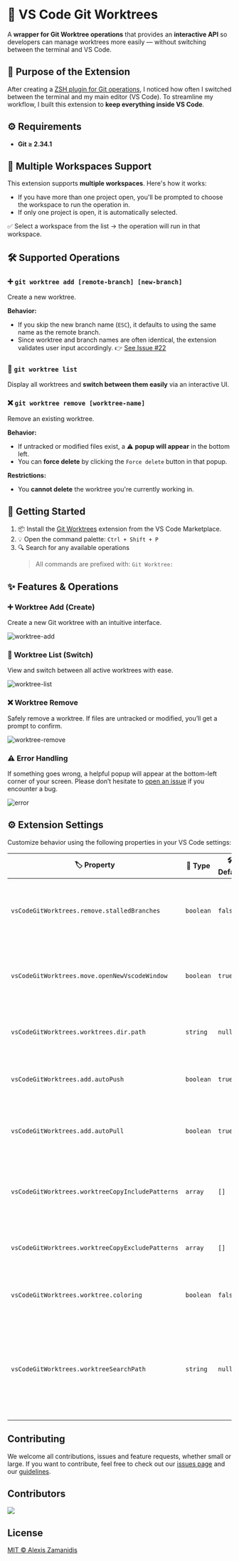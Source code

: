 # 🧩 VS Code Git Worktrees

A **wrapper for Git Worktree operations** that provides an **interactive API** so developers can manage worktrees more easily — without switching between the terminal and VS Code.

## 🎯 Purpose of the Extension

After creating a [ZSH plugin for Git operations](https://github.com/alexiszamanidis/zsh-git-fzf), I noticed how often I switched between the terminal and my main editor (VS Code). To streamline my workflow, I built this extension to **keep everything inside VS Code**.

## ⚙️ Requirements

-   **Git ≥ 2.34.1**

## 🧪 Multiple Workspaces Support

This extension supports **multiple workspaces**. Here's how it works:

-   If you have more than one project open, you'll be prompted to choose the workspace to run the operation in.
-   If only one project is open, it is automatically selected.

✅ Select a workspace from the list → the operation will run in that workspace.

## 🛠️ Supported Operations

### ➕ `git worktree add [remote-branch] [new-branch]`

Create a new worktree.

**Behavior:**

-   If you skip the new branch name (`ESC`), it defaults to using the same name as the remote branch.
-   Since worktree and branch names are often identical, the extension validates user input accordingly.
    👉 [See Issue #22](https://github.com/alexiszamanidis/vscode-git-worktrees/issues/22)

### 📄 `git worktree list`

Display all worktrees and **switch between them easily** via an interactive UI.

### ❌ `git worktree remove [worktree-name]`

Remove an existing worktree.

**Behavior:**

-   If untracked or modified files exist, a ⚠️ **popup will appear** in the bottom left.
-   You can **force delete** by clicking the `Force delete` button in that popup.

**Restrictions:**

-   You **cannot delete** the worktree you're currently working in.

## 🚀 Getting Started

1. 📦 Install the [Git Worktrees](https://marketplace.visualstudio.com/items?itemName=GitWorktrees.git-worktrees) extension from the VS Code Marketplace.
2. 💡 Open the command palette: `Ctrl + Shift + P`
3. 🔍 Search for any available operations
    > All commands are prefixed with: `Git Worktree: `

## ✨ Features & Operations

### ➕ Worktree Add (Create)

Create a new Git worktree with an intuitive interface.

![worktree-add](https://user-images.githubusercontent.com/48658768/166140848-f58e7cd6-17c1-4ed6-a29f-2295518b39da.gif)

### 🔁 Worktree List (Switch)

View and switch between all active worktrees with ease.

![worktree-list](https://user-images.githubusercontent.com/48658768/157105330-6db6ecae-75b4-4b0b-9fe8-4762ef389931.gif)

### ❌ Worktree Remove

Safely remove a worktree. If files are untracked or modified, you’ll get a prompt to confirm.

![worktree-remove](https://user-images.githubusercontent.com/48658768/160238740-e9e5dc1a-4c45-4d66-a6c1-4a8ae73d412d.gif)

### ⚠️ Error Handling

If something goes wrong, a helpful popup will appear at the bottom-left corner of your screen.
Please don’t hesitate to [open an issue](https://github.com/alexiszamanidis/vscode-git-worktrees/issues) if you encounter a bug.

![error](https://user-images.githubusercontent.com/48658768/160239217-c915cf20-9e03-49cb-be3b-9a4b691cf189.gif)

## ⚙️ Extension Settings

Customize behavior using the following properties in your VS Code settings:

| 🏷️ Property                                      | 🧩 Type   | 🛠️ Default | 📃 Description                                                                                                                 |
| ------------------------------------------------ | --------- | ---------- | ------------------------------------------------------------------------------------------------------------------------------ |
| `vsCodeGitWorktrees.remove.stalledBranches`      | `boolean` | `false`    | Remove local (stalled) branches that no longer exist on the remote                                                             |
| `vsCodeGitWorktrees.move.openNewVscodeWindow`    | `boolean` | `true`     | Open a new VS Code window when switching or creating a worktree                                                                |
| `vsCodeGitWorktrees.worktrees.dir.path`          | `string`  | `null`     | Define a directory for storing all your worktrees                                                                              |
| `vsCodeGitWorktrees.add.autoPush`                | `boolean` | `true`     | Automatically push the new worktree branch after creation                                                                      |
| `vsCodeGitWorktrees.add.autoPull`                | `boolean` | `true`     | Automatically pull updates after creating a new worktree branch                                                                |
| `vsCodeGitWorktrees.worktreeCopyIncludePatterns` | `array`   | `[]`       | Files and folders to copy from the source repo to the new worktree                                                             |
| `vsCodeGitWorktrees.worktreeCopyExcludePatterns` | `array`   | `[]`       | Files and folders to **exclude** from the worktree copy                                                                        |
| `vsCodeGitWorktrees.worktree.coloring`           | `boolean` | `false`    | Enable color labels when creating or switching worktrees                                                                       |
| `vsCodeGitWorktrees.worktreeSearchPath`          | `string`  | `null`     | Optional subdirectory (relative or absolute) where Git repositories can be found if the root workspace is not a Git repository |

## Contributing

We welcome all contributions, issues and feature requests, whether small or large. If you want to contribute, feel free to check out our [issues page](https://github.com/alexiszamanidis/vscode-git-worktrees/issues) and our [guidelines](https://github.com/alexiszamanidis/vscode-git-worktrees/blob/master/CONTRIBUTING.md).

## Contributors

<a href="https://github.com/alexiszamanidis/vscode-git-worktrees/graphs/contributors">
  <img src="https://contrib.rocks/image?repo=alexiszamanidis/vscode-git-worktrees" />
</a>

## License

[MIT © Alexis Zamanidis](https://github.com/alexiszamanidis/vscode-git-worktrees/blob/master/LICENSE)
